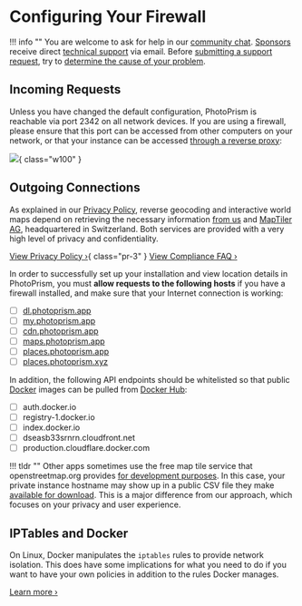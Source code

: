 # Configuring Your Firewall

!!! info ""
    You are welcome to ask for help in our [community chat](https://link.photoprism.app/chat).
    [Sponsors](https://www.photoprism.app/membership) receive direct [technical support](https://www.photoprism.app/contact) via email.
    Before [submitting a support request](../../user-guide/index.md#getting-support), try to [determine the cause of your problem](index.md).

## Incoming Requests

Unless you have changed the default configuration, PhotoPrism is reachable via port 2342 on all network devices. If you are using a firewall, please ensure that this port can be accessed from other computers on your network, or that your instance can be accessed [through a reverse proxy](../proxies/traefik.md):

![](https://dl.photoprism.app/img/diagrams/proxy-cdn.svg){ class="w100" }

## Outgoing Connections

As explained in our [Privacy Policy](/privacy#section-7), reverse geocoding and interactive world maps depend on retrieving the necessary information [from us](/contact) and [MapTiler AG](https://www.maptiler.com/contacts/), headquartered in Switzerland. Both services are provided with a very high level of privacy and confidentiality.

[View Privacy Policy ›](https://www.photoprism.app/privacy#section-7){ class="pr-3" } [View Compliance FAQ ›](https://www.photoprism.app/kb/compliance-faq#privacy)

In order to successfully set up your installation and view location details in PhotoPrism, you must **allow requests to the following hosts** if you have a firewall installed, and make sure that your Internet connection is working:

- [ ] [dl.photoprism.app](https://dl.photoprism.app/ "File Downloads")
- [ ] [my.photoprism.app](https://my.photoprism.app/ "Member Portal")
- [ ] [cdn.photoprism.app](https://cdn.photoprism.app/ "Content Delivery Network (CDN)")
- [ ] [maps.photoprism.app](https://maps.photoprism.app/ "Vector Map Tiles")
- [ ] [places.photoprism.app](https://places.photoprism.app/ "Reverse Geocoding API")
- [ ] [places.photoprism.xyz](https://places.photoprism.xyz/ "Reverse Geocoding API")

In addition, the following API endpoints should be whitelisted so that public [Docker](https://www.docker.com/) images can be pulled from [Docker Hub](https://hub.docker.com/):

- [ ] auth.docker.io
- [ ] registry-1.docker.io
- [ ] index.docker.io
- [ ] dseasb33srnrn.cloudfront.net
- [ ] production.cloudflare.docker.com

!!! tldr ""
    Other apps sometimes use the free map tile service that openstreetmap.org provides [for development purposes](https://operations.osmfoundation.org/policies/tiles/). In this case, your private instance hostname may show up in a public CSV file they make [available for download](https://planet.openstreetmap.org/tile_logs/). This is a major difference from our approach, which focuses on your privacy and user experience.

## IPTables and Docker

On Linux, Docker manipulates the `iptables` rules to provide network isolation. This does have some implications for what you need to do if you want to have your own policies in addition to the rules Docker manages.

[Learn more ›](https://docs.docker.com/network/iptables/)
